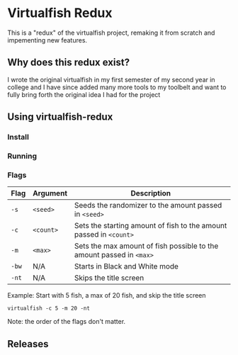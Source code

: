 # Virtualfish Redux
This is a "redux" of the virtualfish project, remaking it from scratch and impementing new features.

## Why does this redux exist?
I wrote the original virtualfish in my first semester of my second year in college and I have since added many more tools to my toolbelt and want to fully bring forth the original idea I had for the project

## Using virtualfish-redux
### Install
### Running
### Flags
|Flag|Argument|Description|
|----|---------|-----------|
|`-s`|`<seed>`|Seeds the randomizer to the amount passed in `<seed>`|
|`-c`|`<count>`|Sets the starting amount of fish to the amount passed in `<count>`|
|`-m`|`<max>`|Sets the max amount of fish possible to the amount passed in `<max>`|
|`-bw`|N/A|Starts in Black and White mode|
|`-nt`|N/A|Skips the title screen|

Example: 
Start with 5 fish, a max of 20 fish, and skip the title screen

`virtualfish -c 5 -m 20 -nt` 

Note: the order of the flags don't matter.

## Releases